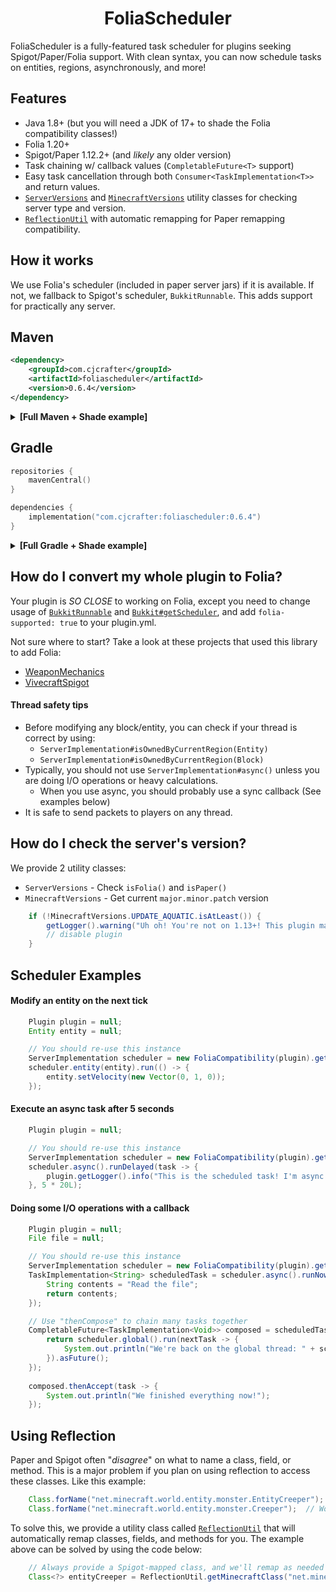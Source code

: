 <div align="center">

# FoliaScheduler

</div>

FoliaScheduler is a fully-featured task scheduler for plugins seeking Spigot/Paper/Folia support. With clean syntax,
you can now schedule tasks on entities, regions, asynchronously, and more!

## Features
* Java 1.8+ (but you will need a JDK of 17+ to shade the Folia compatibility classes!)
* Folia 1.20+
* Spigot/Paper 1.12.2+ (and *likely* any older version)
* Task chaining w/ callback values (`CompletableFuture<T>` support)
* Easy task cancellation through both `Consumer<TaskImplementation<T>>` and return values.
* [`ServerVersions`](https://github.com/CJCrafter/FoliaScheduler/blob/master/src/main/java/com/cjcrafter/foliascheduler/util/ServerVersions.java) and [`MinecraftVersions`](https://github.com/CJCrafter/FoliaScheduler/blob/master/src/main/java/com/cjcrafter/foliascheduler/util/MinecraftVersions.java) utility classes for checking server type and version.
* [`ReflectionUtil`](https://github.com/CJCrafter/FoliaScheduler/blob/master/src/main/java/com/cjcrafter/foliascheduler/util/ReflectionUtil.java) with automatic remapping for Paper remapping compatibility.

## How it works
We use Folia's scheduler (included in paper server jars) if it is available. If not, we fallback to
Spigot's scheduler, `BukkitRunnable`. This adds support for practically any server. 

## Maven
```xml
<dependency>
    <groupId>com.cjcrafter</groupId>
    <artifactId>foliascheduler</artifactId>
    <version>0.6.4</version>
</dependency>
```

<details>
<summary><b>[Full Maven + Shade example]</b></summary>

```xml
<dependencies>
    <dependency>
        <groupId>com.cjcrafter</groupId>
        <artifactId>foliascheduler</artifactId>
        <version>0.6.4</version>
    </dependency>
</dependencies>

<build>
    <plugins>
        <plugin>
            <groupId>org.apache.maven.plugins</groupId>
            <artifactId>maven-shade-plugin</artifactId>
            <version>3.6.0</version>  <!-- always check for latest -->
            <executions>
                <execution>
                    <phase>package</phase>
                    <goals>
                        <goal>shade</goal>
                    </goals>
                    <configuration>
                        <relocations>
                            <relocation>
                                <pattern>com.cjcrafter.foliascheduler</pattern>
                                <shadedPattern>com.example.foliascheduler</shadedPattern>
                            </relocation>
                        </relocations>
                    </configuration>
                </execution>
            </executions>
        </plugin>
    </plugins>
</build>
```
</details>

## Gradle
```kotlin
repositories {
    mavenCentral()
}

dependencies {
    implementation("com.cjcrafter:foliascheduler:0.6.4")
}
```

<details>
<summary><b>[Full Gradle + Shade example]</b></summary>

```kotlin
plugins {
    java  // or kotlin("jvm") version "..."
    //id("com.github.johnrengelman.shadow") version "8.1.1"  // for below Java 21... always check for latest
    id("io.github.gooler.shadow") version "8.1.7"  // for Java 21+... always check for latest
    id("net.minecrell.plugin-yml.bukkit") version "0.6.0"  // always check for latest
}

repositories {
    mavenCentral()
}

dependencies {
    // TODO add your version of Spigot/Paper here
    implementation("com.cjcrafter:foliascheduler:0.6.4")
}

// See https://github.com/Minecrell/plugin-yml
bukkit {
    main = "com.example.MyPlugin"
    foliaSupported = true
}

tasks.shadowJar {
    archiveFileName.set("MyPlugin-${project.version}.jar")
    relocate("com.cjcrafter.foliascheduler", "com.example.foliascheduler")
}
```
</details>

## How do I convert my whole plugin to Folia?
Your plugin is *SO CLOSE* to working on Folia, except you need to change usage of 
[`BukkitRunnable`](https://hub.spigotmc.org/javadocs/bukkit/org/bukkit/scheduler/BukkitRunnable.html) and 
[`Bukkit#getScheduler`](https://hub.spigotmc.org/javadocs/bukkit/org/bukkit/Bukkit.html#getScheduler()),
and add `folia-supported: true` to your plugin.yml. 

Not sure where to start? Take a look at these projects that used this library to add Folia:
* [WeaponMechanics](https://github.com/WeaponMechanics/MechanicsMain/pull/433/)
* [VivecraftSpigot](https://github.com/CJCrafter/VivecraftSpigot/pull/5)

#### Thread safety tips
* Before modifying any block/entity, you can check if your thread is correct by using:
  * `ServerImplementation#isOwnedByCurrentRegion(Entity)`
  * `ServerImplementation#isOwnedByCurrentRegion(Block)`
* Typically, you should not use `ServerImplementation#async()` unless you are doing I/O operations or heavy calculations.
  * When you use async, you should probably use a sync callback (See examples below)
* It is safe to send packets to players on any thread. 

## How do I check the server's version?
We provide 2 utility classes:
* `ServerVersions` - Check `isFolia()` and `isPaper()`
* `MinecraftVersions` - Get current `major.minor.patch` version

```java
    if (!MinecraftVersions.UPDATE_AQUATIC.isAtLeast()) {
        getLogger().warning("Uh oh! You're not on 1.13+! This plugin may not work correctly!");
        // disable plugin
    }
```

## Scheduler Examples

#### Modify an entity on the next tick
```java
    Plugin plugin = null;
    Entity entity = null;

    // You should re-use this instance
    ServerImplementation scheduler = new FoliaCompatibility(plugin).getServerImplementation();
    scheduler.entity(entity).run(() -> {
        entity.setVelocity(new Vector(0, 1, 0));
    }); 
```

#### Execute an async task after 5 seconds
```java
    Plugin plugin = null;

    // You should re-use this instance
    ServerImplementation scheduler = new FoliaCompatibility(plugin).getServerImplementation();
    scheduler.async().runDelayed(task -> {
        plugin.getLogger().info("This is the scheduled task! I'm async! " + task);
    }, 5 * 20L);
```

#### Doing some I/O operations with a callback
```java
    Plugin plugin = null;
    File file = null;

    // You should re-use this instance
    ServerImplementation scheduler = new FoliaCompatibility(plugin).getServerImplementation();
    TaskImplementation<String> scheduledTask = scheduler.async().runNow(task -> {
        String contents = "Read the file";
        return contents;
    });

    // Use "thenCompose" to chain many tasks together
    CompletableFuture<TaskImplementation<Void>> composed = scheduledTask.asFuture().thenCompose(task -> {
        return scheduler.global().run(nextTask -> {
            System.out.println("We're back on the global thread: " + scheduledTask.getCallback());
        }).asFuture();
    });
        
    composed.thenAccept(task -> {
        System.out.println("We finished everything now!");
    });
```

## Using Reflection
Paper and Spigot often "*disagree*" on what to name a class, field, or method. This is a
major problem if you plan on using reflection to access these classes. Like this example:
```java
    Class.forName("net.minecraft.world.entity.monster.EntityCreeper");  // Works on Spigot servers
    Class.forName("net.minecraft.world.entity.monster.Creeper");  // Works on Paper servers
```

To solve this, we provide a utility class called [`ReflectionUtil`](https://github.com/CJCrafter/FoliaScheduler/blob/master/src/main/java/com/cjcrafter/foliascheduler/util/ReflectionUtil.java)
that will automatically remap classes, fields, and methods for you. The example
above can be solved by using the code below:

```java
    // Always provide a Spigot-mapped class, and we'll remap as needed
    Class<?> entityCreeper = ReflectionUtil.getMinecraftClass("net.minecraft.world.entity.monster.EntityCreeper");
```
